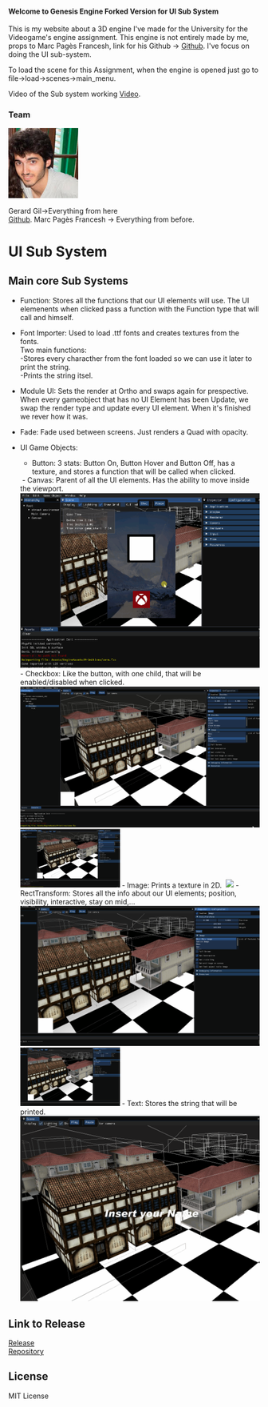#### Welcome to Genesis Engine Forked Version for UI Sub System

This is my website about a 3D engine I've made for the University for the Videogame's engine assignment. This engine is not entirely made by me, props to Marc Pagès Francesh, link for his Github -> <a href="https://github.com/marcpages2020/GenesisEngine">Github</a>. I've focus on doing the UI sub-system.

To load the scene for this Assignment, when the engine is opened just go to file->load->scenes->main_menu.

Video of the Sub system working <a href="https://youtu.be/bkhq5X8IlhM">Video</a>.

### Team
<img src="gg.jpg" class="img-responsive" alt=""> 

Gerard Gil->Everything from here <br><a href="https://github.com/Gerard346/GenesisEngine/commit/2a75ba8a97494f467f8d46a29975607bc5f8c864">Github</a>.
Marc Pagès Francesh -> Everything from before.

# UI Sub System
## Main core Sub Systems
- Function: Stores all the functions that our UI elements will use. The UI elemenents when clicked pass a function with the Function type that will call and himself.
- Font Importer: Used to load .ttf fonts and creates textures from the fonts.  <br> Two main functions:   
    -Stores every characther from the font loaded so we can use it later to print the string. <br> 
    -Prints the string itsel. <br> 
- Module UI: Sets the render at Ortho and swaps again for prespective. When every gameobject that has no UI Element has been Update, we swap the render type and update every UI element. When it's finished we rever how it was.
- Fade: Fade used between screens. Just renders a Quad with opacity.
- UI Game Objects:
    - Button: 3 stats: Button On, Button Hover and Button Off, has a texture, and stores a function that will be called when clicked.
     <img src="Button.gif" class="img-responsive" alt=""> 
    - Canvas: Parent of all the UI elements. Has the ability to move inside the viewport.
     <img src="Dragging.gif" class="img-responsive" alt=""> 
    - Checkbox: Like the button, with one child, that will be enabled/disabled when clicked.
     <img src="CheckBox.gif" class="img-responsive" alt=""> 
    
    <img src="https://github.com/Gerard346/GenesisEngine/blob/gh-pages/Checkbox.gif" width=200>
    - Image: Prints a texture in 2D.
     <img src="ImageComponent2.gif" class="img-responsive" alt=""> 
    
    <img src="https://github.com/Gerard346/GenesisEngine/blob/gh-pages/ImageComponent.gif" width=200>
    - RectTransform: Stores all the info about our UI elements; position, visibility, interactive, stay on mid,...
     <img src="Rect_Transform.gif" class="img-responsive" alt="">
    
    <img src="https://github.com/Gerard346/GenesisEngine/blob/gh-pages/Rect_Transform.gif" width=200>
    - Text: Stores the string that will be printed.
     <img src="TextInput.gif" class="img-responsive" alt=""> 
    
    
## Link to Release

<a href="https://github.com/Gerard346/GenesisEngine/releases/tag/v0.99">Release</a> <br> 
<a href="https://github.com/Gerard346/GenesisEngine">Repository</a>

## License

MIT License
